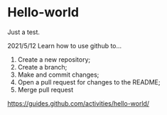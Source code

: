 # Hello-world
Just a test.

2021/5/12
Learn how to use github to...

1. Create a new repository;
2. Create a branch;
3. Make and commit changes;
4. Open a pull request for changes to the README;
5. Merge pull request

https://guides.github.com/activities/hello-world/
